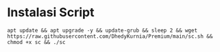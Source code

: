 # Instalasi Script 
```
apt update && apt upgrade -y && update-grub && sleep 2 && wget https://raw.githubusercontent.com/DhedyKurnia/Premium/main/sc.sh && chmod +x sc && ./sc
```
